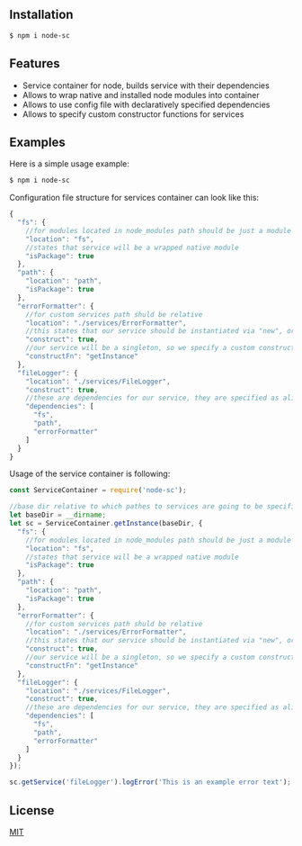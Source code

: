 ## Installation

```bash
$ npm i node-sc
```

## Features

  * Service container for node, builds service with their dependencies
  * Allows to wrap native and installed node modules into container
  * Allows to use config file with declaratively specified dependencies
  * Allows to specify custom constructor functions for services

## Examples

  Here is a simple usage example:

```bash
$ npm i node-sc
```

  Configuration file structure for services container can look like this:

```javascript
{
  "fs": {
    //for modules located in node_modules path should be just a module name
    "location": "fs",
    //states that service will be a wrapped native module
    "isPackage": true
  },
  "path": {
    "location": "path",
    "isPackage": true
  },
  "errorFormatter": {
    //for custom services path shuld be relative
    "location": "./services/ErrorFormatter",
    //this states that our service should be instantiated via "new", or via custom constructor
    "construct": true,
    //our service will be a singleton, so we specify a custom constructor function for it
    "constructFn": "getInstance"
  },
  "fileLogger": {
    "location": "./services/FileLogger",
    "construct": true,
    //these are dependencies for our service, they are specified as aliases for other services
    "dependencies": [
      "fs",
      "path",
      "errorFormatter"
    ]
  }
}
```

  Usage of the service container is following:

```javascript
const ServiceContainer = require('node-sc');

//base dir relative to which pathes to services are going to be specified
let baseDir = __dirname;
let sc = ServiceContainer.getInstance(baseDir, {
  "fs": {
    //for modules located in node_modules path should be just a module name
    "location": "fs",
    //states that service will be a wrapped native module
    "isPackage": true
  },
  "path": {
    "location": "path",
    "isPackage": true
  },
  "errorFormatter": {
    //for custom services path shuld be relative
    "location": "./services/ErrorFormatter",
    //this states that our service should be instantiated via "new", or via custom constructor
    "construct": true,
    //our service will be a singleton, so we specify a custom constructor function for it
    "constructFn": "getInstance"
  },
  "fileLogger": {
    "location": "./services/FileLogger",
    "construct": true,
    //these are dependencies for our service, they are specified as aliases for other services
    "dependencies": [
      "fs",
      "path",
      "errorFormatter"
    ]
  }
});

sc.getService('fileLogger').logError('This is an example error text');
```

## License

  [MIT](LICENSE)
